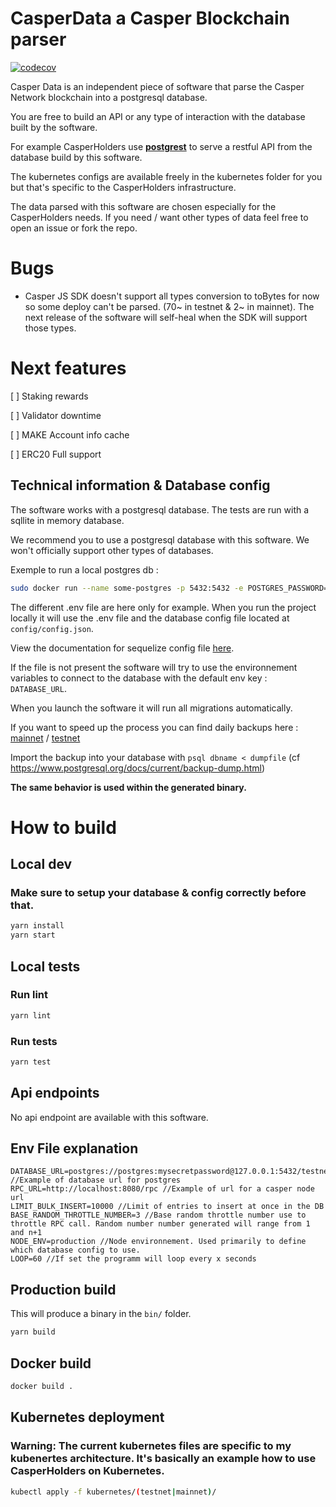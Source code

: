 # CasperData a Casper Blockchain parser
[![codecov](https://codecov.io/gh/casperholders/casperdata/branch/main/graph/badge.svg?token=J111YFA2Q3)](https://codecov.io/gh/casperholders/casperdata)

Casper Data is an independent piece of software that parse the Casper Network blockchain into a postgresql database.

You are free to build an API or any type of interaction with the database built by the software.

For example CasperHolders use [**postgrest**](https://postgrest.org/en/stable/) to serve a restful API from the database build by this software.

The kubernetes configs are available freely in the kubernetes folder for you but that's specific to the CasperHolders infrastructure.

The data parsed with this software are chosen especially for the CasperHolders needs. If you need / want other types of data feel free to open an issue or fork the repo.


# Bugs

- Casper JS SDK doesn't support all types conversion to toBytes for now so some deploy can't be parsed.
(70~ in testnet & 2~ in mainnet). The next release of the software will self-heal when the SDK will support those types.

# Next features

[ ] Staking rewards

[ ] Validator downtime

[ ] MAKE Account info cache

[ ] ERC20 Full support

## Technical information & Database config

The software works with a postgresql database. The tests are run with a sqllite in memory database.

We recommend you to use a postgresql database with this software. We won't officially support other types of databases.

Exemple to run a local postgres db :

```bash
sudo docker run --name some-postgres -p 5432:5432 -e POSTGRES_PASSWORD=mysecretpassword -e POSTGRES_DB=testnet -d postgres
```

The different .env file are here only for example. When you run the project locally it will use the .env file
and the database config file located at `config/config.json`.

View the documentation for sequelize config file [here](https://sequelize.org/master/manual/migrations.html#configuration).

If the file is not present the software will try to use the environnement variables to connect to the database with the default env key : `DATABASE_URL`.

When you launch the software it will run all migrations automatically.

If you want to speed up the process you can find daily backups here : [mainnet](https://backup.casperholders.io/) / [testnet](https://backup.testnet.casperholders.io/)

Import the backup into your database with `psql dbname < dumpfile` (cf https://www.postgresql.org/docs/current/backup-dump.html)

**The same behavior is used within the generated binary.**

# How to build

## Local dev

### Make sure to setup your database & config correctly before that.

```bash
yarn install
yarn start
```

## Local tests

### Run lint
```bash
yarn lint
```

### Run tests
```bash
yarn test
```

## Api endpoints

No api endpoint are available with this software.

## Env File explanation

```
DATABASE_URL=postgres://postgres:mysecretpassword@127.0.0.1:5432/testnet //Example of database url for postgres
RPC_URL=http://localhost:8080/rpc //Example of url for a casper node url
LIMIT_BULK_INSERT=10000 //Limit of entries to insert at once in the DB
BASE_RANDOM_THROTTLE_NUMBER=3 //Base random throttle number use to throttle RPC call. Random number number generated will range from 1 and n+1
NODE_ENV=production //Node environnement. Used primarily to define which database config to use.
LOOP=60 //If set the programm will loop every x seconds
```

## Production build

This will produce a binary in the `bin/` folder.

```bash
yarn build
```

## Docker build

```bash
docker build . 
```

## Kubernetes deployment

### Warning: The current kubernetes files are specific to my kubenertes architecture. It's basically an example how to use CasperHolders on Kubernetes.

```bash
kubectl apply -f kubernetes/(testnet|mainnet)/
```
